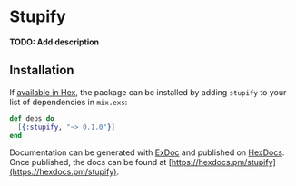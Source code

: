 # Stupify

**TODO: Add description**

## Installation

If [available in Hex](https://hex.pm/docs/publish), the package can be installed
by adding `stupify` to your list of dependencies in `mix.exs`:

```elixir
def deps do
  [{:stupify, "~> 0.1.0"}]
end
```

Documentation can be generated with [ExDoc](https://github.com/elixir-lang/ex_doc)
and published on [HexDocs](https://hexdocs.pm). Once published, the docs can
be found at [https://hexdocs.pm/stupify](https://hexdocs.pm/stupify).


